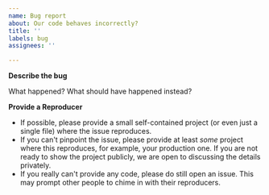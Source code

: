 ```yaml
---
name: Bug report
about: Our code behaves incorrectly?
title: ''
labels: bug
assignees: ''

---
```


<!--
**Double-check**

* Is this *really* a bug?
  - If the behavior is documented, but you disagree with it, please do file an issue, but as a "Design consideration," not a "Bug report."
  - If you don't understand why something behaves the way it does, consider asking on [Discussions](https://github.com/kryptokrona/kryptokrona-kotlin-sdk/discussions).
* Is the problem not in some third-party library, not in [Kryptokrona Kotlin SDK](https://github.com/kryptokrona/kryptokrona-kotlin-sdk/issues)?
  - Example: you write for Android, and your code works properly on most devices, but for a couple of them, it fails. Then please direct this to Google and/or the manufacturer of your device.
* Maybe you're using some ancient version, and the problem doesn't happen with the latest releases of the compiler and the library?
-->

**Describe the bug**

What happened? What should have happened instead?

**Provide a Reproducer**

* If possible, please provide a small self-contained project (or even just a single file) where the issue reproduces.
* If you can't pinpoint the issue, please provide at least *some* project where this reproduces, for example, your production one. If you are not ready to show the project publicly, we are open to discussing the details privately.
* If you really can't provide any code, please do still open an issue. This may prompt other people to chime in with their reproducers.